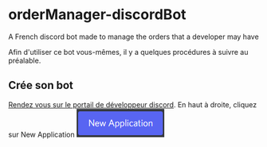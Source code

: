 # orderManager-discordBot
 A French discord bot made to manage the orders that a developer may have

 Afin d'utiliser ce bot vous-mêmes, il y a quelques procédures à suivre au préalable.

 ## Crée son bot
 [Rendez vous sur le portail de développeur discord](https://discord.com/developers/applications).
 En haut à droite, cliquez sur New Application
 ![New Application Image](https://github.com/EAnathos/orderManager-discordBot/blob/main/images/new_application.png)
